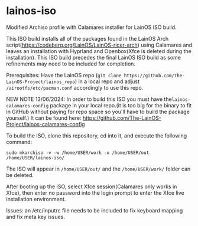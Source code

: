 # lainos-iso
Modified Archiso profile with Calamares installer for LainOS ISO build.

This ISO build installs all of the packages found in the LainOS Arch script(https://codeberg.org/LainOS/LainOS-ricer-arch) using Calamares and leaves an installation with Hyprland and Openbox(Xfce is deleted during the installation). This ISO build precedes the final LainOS ISO build as some refinements may need to be included for completion.

Prerequisites: Have the LainOS repo (`git clone https://github.com/The-LainOS-Project/lainos_repo`) in a local repo and adjust `/airootfs/etc/pacman.conf` accordingly to use this repo.

NEW NOTE 13/06/2024: In order to build this ISO you must have the`lainos-calamares-config` package in your local repo.(it is too big for the binary to fit in GitHub without paying for repo space so you'll have to build the package yourself.) It can be found here: https://github.com/The-LainOS-Project/lainos-calamares-config

To build the ISO, clone this repository, cd into it, and execute the following command:

`sudo mkarchiso -v -w /home/USER/work -o /home/USER/out /home/USER/lainos-iso/`

The ISO will appear in `/home/USER/out/` and the `/home/USER/work/` folder can be deleted.

After booting up the ISO, select Xfce session(Calamares only works in Xfce), then enter no password into the login prompt to enter the Xfce live installation environment.

Issues: an /etc/inputrc file needs to be included to fix keyboard mapping and fix meta key issues.